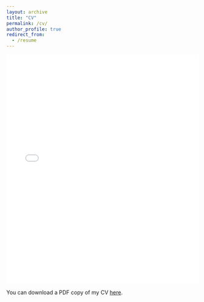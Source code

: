 ```yaml
---
layout: archive
title: "CV"
permalink: /cv/
author_profile: true
redirect_from:
  - /resume
---
```


<iframe src="/files/pdf/Olawale.pdf" width="100%" height="600" frameborder="no" border="0" marginwidth="0" marginheight="0"></iframe>

You can download a PDF copy of my CV [here](/files/pdf/Olawale.pdf).
